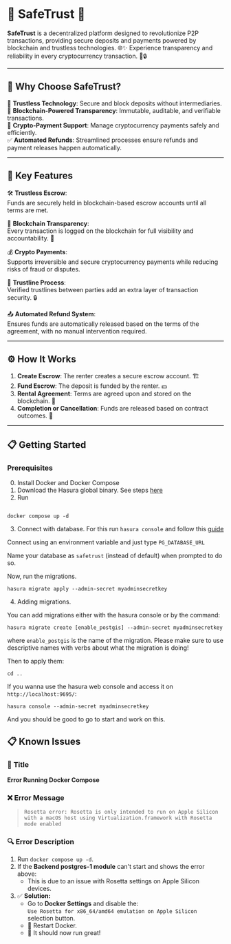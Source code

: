 # 🌟 SafeTrust 🌟

**SafeTrust** is a decentralized platform designed to revolutionize P2P transactions, providing secure deposits and payments powered by blockchain and trustless technologies. 🌐✨ Experience transparency and reliability in every cryptocurrency transaction. 💸🔒

---

## 🚀 **Why Choose SafeTrust?**

🔐 **Trustless Technology**: Secure and block deposits without intermediaries.  
💾 **Blockchain-Powered Transparency**: Immutable, auditable, and verifiable transactions.  
💱 **Crypto-Payment Support**: Manage cryptocurrency payments safely and efficiently.  
✅ **Automated Refunds**: Streamlined processes ensure refunds and payment releases happen automatically.

---

## 🌟 **Key Features**

🛠️ **Trustless Escrow**:  
Funds are securely held in blockchain-based escrow accounts until all terms are met.

🔎 **Blockchain Transparency**:  
Every transaction is logged on the blockchain for full visibility and accountability. 📜

💰 **Crypto Payments**:  
Supports irreversible and secure cryptocurrency payments while reducing risks of fraud or disputes.

🔗 **Trustline Process**:  
Verified trustlines between parties add an extra layer of transaction security. 🔒

📤 **Automated Refund System**:  
Ensures funds are automatically released based on the terms of the agreement, with no manual intervention required.

---

## ⚙️ **How It Works**

1. **Create Escrow**: The renter creates a secure escrow account. 🏗️
2. **Fund Escrow**: The deposit is funded by the renter. 💵
3. **Rental Agreement**: Terms are agreed upon and stored on the blockchain. 📃
4. **Completion or Cancellation**: Funds are released based on contract outcomes. 🎯

---

## 📋 **Getting Started**

### **Prerequisites**

0. Install Docker and Docker Compose
1. Download the Hasura global binary. See steps [here](https://hasura.io/docs/2.0/hasura-cli/install-hasura-cli/)
2. Run 

```shell

docker compose up -d
```

3. Connect with database. For this run `hasura console` and follow this [guide](https://hasura.io/docs/2.0/databases/quickstart/#on-hasura-deployed-via-docker)

Connect using an environment variable and just type `PG_DATABASE_URL`

Name your database as `safetrust` (instead of default) when prompted to do so.

Now, run the migrations.

```shell
hasura migrate apply --admin-secret myadminsecretkey
```

4. Adding migrations.

You can add migrations either with the hasura console or by the command:

```shell
hasura migrate create [enable_postgis] --admin-secret myadminsecretkey
```

where `enable_postgis` is the name of the migration. Please make sure to use descriptive names with verbs about what the migration is doing!

Then to apply them:

```shell
cd ..
```

If you wanna use the hasura web console and access it on `http://localhost:9695/`:


```shell
hasura console --admin-secret myadminsecretkey
```

And you should be good to go to start and work on this.


## 📋 **Known Issues**

### 📝 **Title**  
**Error Running Docker Compose**

### ❌ **Error Message**  
> `Rosetta error: Rosetta is only intended to run on Apple Silicon with a macOS host using Virtualization.framework with Rosetta mode enabled`

### 🔍 **Error Description**  
1. Run `docker compose up -d`.  
2. If the **Backend postgres-1 module** can't start and shows the error above:  
   - This is due to an issue with Rosetta settings on Apple Silicon devices.  
3. ✅ **Solution:**  
   - Go to **Docker Settings** and disable the:  
     `Use Rosetta for x86_64/amd64 emulation on Apple Silicon` selection button.  
   - 🔄 Restart Docker.  
   - 🚀 It should now run great!